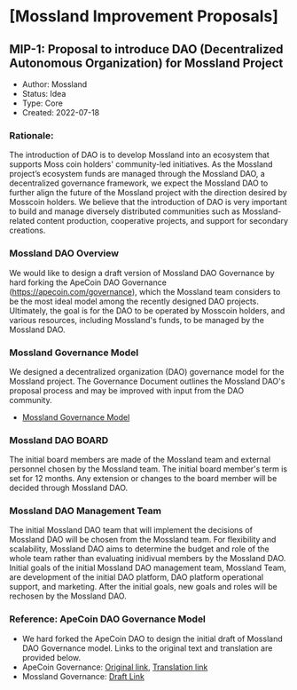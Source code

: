 # [Mossland Improvement Proposals]

## MIP-1: Proposal to introduce DAO (Decentralized Autonomous Organization) for Mossland Project
- Author: Mossland
- Status: Idea
- Type: Core
- Created: 2022-07-18

### Rationale:
The introduction of DAO is to develop Mossland into an ecosystem that supports Moss coin holders' community-led initiatives.
As the Mossland project’s ecosystem funds are managed through the Mossland DAO, a decentralized governance framework, we expect the Mossland DAO to further align the future of the Mossland project with the direction desired by Mosscoin holders.
We believe that the introduction of DAO is very important to build and manage diversely distributed communities such as Mossland-related content production, cooperative projects, and support for secondary creations.

### Mossland DAO Overview
We would like to design a draft version of Mossland DAO Governance by hard forking the ApeCoin DAO Governance (https://apecoin.com/governance), which the Mossland team considers to be the most ideal model among the recently designed DAO projects.
Ultimately, the goal is for the DAO to be operated by Mosscoin holders, and various resources, including Mossland's funds, to be managed by the Mossland DAO.


### Mossland Governance Model
We designed a decentralized organization (DAO) governance model for the Mossland project.
The Governance Document outlines the Mossland DAO's proposal process and may be improved with input from the DAO community.
- [Mossland Governance Model](Mossland_DAO_Governance.md)

### Mossland DAO BOARD
The initial board members are made of the Mossland team and external personnel chosen by the Mossland team. The initial board member's term is set for 12 months. Any extension or changes to the board member will be decided through Mossland DAO. 

### Mossland DAO Management Team
The initial Mossland DAO team that will implement the decisions of Mossland DAO will be chosen from the Mossland team. For flexibility and scalability, Mossland DAO aims to determine the budget and role of the whole team rather than evaluating inidivual members by the Mossland DAO. Initial goals of the initial Mossland DAO management team, Mossland Team, are development of the initial DAO platform, DAO platform operational support, and marketing. After the initial goals, new goals and roles will be rechosen by the Mossland DAO.  

### Reference: ApeCoin DAO Governance Model
- We hard forked the ApeCoin DAO to design the initial draft of Mossland DAO Governance model. Links to the original text and translation are provided below.
- ApeCoin Governance: [Original link](https://apecoin.com/governance#ape-coin-dao-governance), [Translation link](https://docs.google.com/document/d/1btjU28myksFkbfPinrPvKQBoV90zEsaaMZ1mO2K?usp=sharing)
- Mossland Governance: [Draft Link](https://docs.google.com/document/d/1NNjWfXuZeNGd9INjqMkyYwdgIBoMDTS5a0XpXuGtrkA/edit#heading=h.p6nore7b9xsz)
